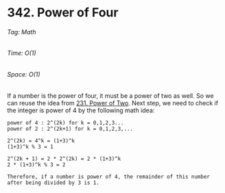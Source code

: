 # 342. Power of Four

###### Tag: Math

###### Time: O(1)
###### Space: O(1)

If a number is the power of four, it must be a power of two as well. So we can reuse the idea from [231. Power of Two](https://github.com/zilinli0130/Leetcode_Algorithm/tree/main/Math/231.%20Power%20of%20Two). Next step, we need to check if the integer is power of 4 by the following math idea:


```
power of 4 : 2^(2k) for k = 0,1,2,3...
power of 2 : 2^(2k+1) for k = 0,1,2,3,...

2^(2k) = 4^k = (1+3)^k
(1+3)^k % 3 = 1

2^(2k + 1) = 2 * 2^(2k) = 2 * (1+3)^k
2 * (1+3)^k % 3 = 2

Therefore, if a number is power of 4, the remainder of this number after being divided by 3 is 1.
```